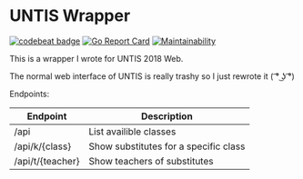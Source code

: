 # UNTIS Wrapper

[![codebeat badge](https://codebeat.co/badges/3b86030a-201a-4777-aff6-a5095d4c5958)](https://codebeat.co/projects/github-com-fronbasal-substitutes-master)
[![Go Report Card](https://goreportcard.com/badge/github.com/fronbasal/substitutes)](https://goreportcard.com/report/github.com/fronbasal/substitutes)
[![Maintainability](https://api.codeclimate.com/v1/badges/009d317bc648fadaf7ec/maintainability)](https://codeclimate.com/github/fronbasal/substitutes/maintainability)


This is a wrapper I wrote for UNTIS 2018 Web.

The normal web interface of UNTIS is really trashy so I just rewrote it ( ͡° ͜ʖ ͡°)

Endpoints:

| Endpoint		| Description				|
| --------		| -----------				|
| /api			| List availible classes		|
| /api/k/{class}	| Show substitutes for a specific class	|
| /api/t/{teacher}	| Show teachers of substitutes		|
